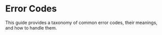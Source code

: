 # Error Codes

This guide provides a taxonomy of common error codes, their meanings, and how to handle them.